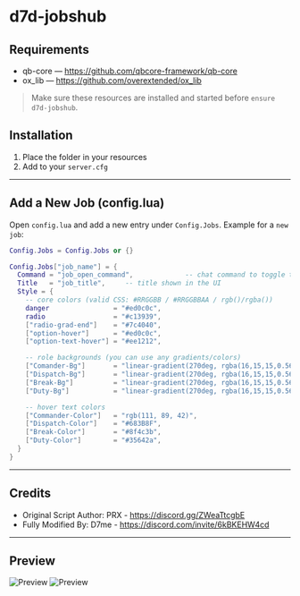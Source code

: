 # d7d-jobshub

## Requirements

- qb-core — https://github.com/qbcore-framework/qb-core
- ox_lib  — https://github.com/overextended/ox_lib

> Make sure these resources are installed and started before `ensure d7d-jobshub`.

## Installation

1. Place the folder in your resources
2. Add to your `server.cfg`
   
---

## Add a New Job (config.lua)

Open `config.lua` and add a new entry under `Config.Jobs`. Example for a `new job`:

```lua
Config.Jobs = Config.Jobs or {}

Config.Jobs["job_name"] = {
  Command = "job_open_command",             -- chat command to toggle the hub
  Title   = "job_title",     -- title shown in the UI
  Style = {
    -- core colors (valid CSS: #RRGGBB / #RRGGBBAA / rgb()/rgba())
    danger                = "#ed0c0c",
    radio                 = "#c13939",
    ["radio-grad-end"]    = "#7c4040",
    ["option-hover"]      = "#ed0c0c",
    ["option-text-hover"] = "#ee1212",

    -- role backgrounds (you can use any gradients/colors)
    ["Comander-Bg"]       = "linear-gradient(270deg, rgba(16,15,15,0.566) 86%, rgba(142,119,68,1) 100%)",
    ["Dispatch-Bg"]       = "linear-gradient(270deg, rgba(16,15,15,0.566) 86%, #683B8F 100%)",
    ["Break-Bg"]          = "linear-gradient(270deg, rgba(16,15,15,0.566) 86%, #8f4c3b 100%)",
    ["Duty-Bg"]           = "linear-gradient(270deg, rgba(16,15,15,0.566) 86%, #558B47 100%)",

    -- hover text colors
    ["Commander-Color"]   = "rgb(111, 89, 42)",
    ["Dispatch-Color"]    = "#683B8F",
    ["Break-Color"]       = "#8f4c3b",
    ["Duty-Color"]        = "#35642a",
  }
}
```

----

## Credits

- Original Script Author: PRX - https://discord.gg/ZWeaTtcgbE
- Fully Modified By: D7me - https://discord.com/invite/6kBKEHW4cd

----

## Preview

![Preview](https://cdn.discordapp.com/attachments/1129942093641551872/1424472202534719538/Y1QudV7.png?ex=68e4129e&is=68e2c11e&hm=951094d9c4157d17e7f865281826468abdf747e85b69c34ecc3018593f11ca1c&)
![Preview](https://cdn.discordapp.com/attachments/1129942093641551872/1424472201926541352/BpZ16z4.png?ex=68e4129e&is=68e2c11e&hm=8c0a9d779ff7a1adcd15f4218d8e171c4643b0724857d34dc646345cc6b0cf1f&)
